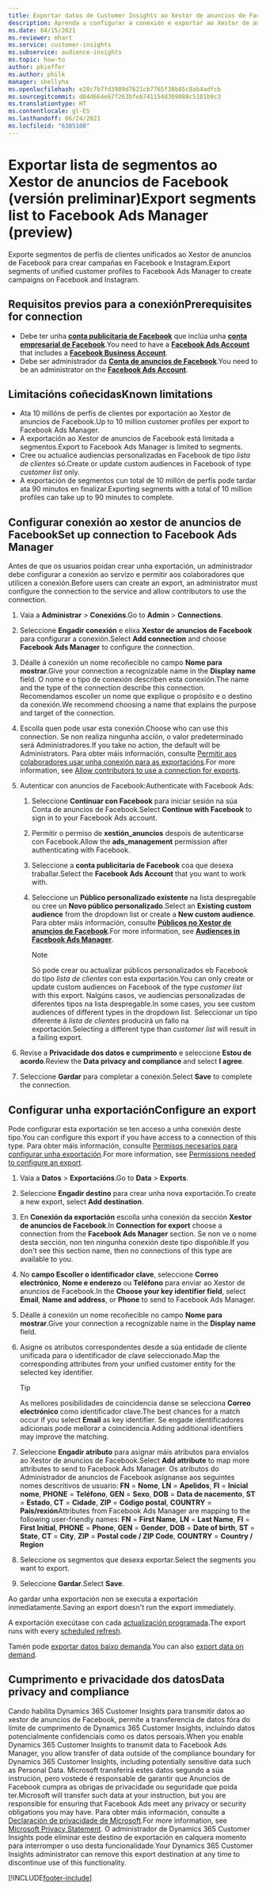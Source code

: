 ```yaml
---
title: Exportar datos de Customer Insights ao Xestor de anuncios de Facebook
description: Aprenda a configurar a conexión e exportar ao Xestor de anuncios de Facebook.
ms.date: 04/15/2021
ms.reviewer: mhart
ms.service: customer-insights
ms.subservice: audience-insights
ms.topic: how-to
author: pkieffer
ms.author: philk
manager: shellyha
ms.openlocfilehash: e20c7b7fd3989d7621cb7765f38b85c8ab4adfcb
ms.sourcegitcommit: d84d664e67f263bfeb741154d309088c5101b9c3
ms.translationtype: HT
ms.contentlocale: gl-ES
ms.lasthandoff: 06/24/2021
ms.locfileid: "6305108"
---
```

# <a name="export-segments-list-to-facebook-ads-manager-preview"></a><span data-ttu-id="323b5-103">Exportar lista de segmentos ao Xestor de anuncios de Facebook (versión preliminar)</span><span class="sxs-lookup"><span data-stu-id="323b5-103">Export segments list to Facebook Ads Manager (preview)</span></span>

<span data-ttu-id="323b5-104">Exporte segmentos de perfís de clientes unificados ao Xestor de anuncios de Facebook para crear campañas en Facebook e Instagram.</span><span class="sxs-lookup"><span data-stu-id="323b5-104">Export segments of unified customer profiles to Facebook Ads Manager to create campaigns on Facebook and Instagram.</span></span>

## <a name="prerequisites-for-connection"></a><span data-ttu-id="323b5-105">Requisitos previos para a conexión</span><span class="sxs-lookup"><span data-stu-id="323b5-105">Prerequisites for connection</span></span>

- <span data-ttu-id="323b5-106">Debe ter unha [**conta publicitaria de Facebook**](https://www.facebook.com/business/learn/lessons/step-by-step-ads-manager-account) que inclúa unha [**conta empresarial de Facebook**](https://business.facebook.com/).</span><span class="sxs-lookup"><span data-stu-id="323b5-106">You need to have a [**Facebook Ads Account**](https://www.facebook.com/business/learn/lessons/step-by-step-ads-manager-account) that includes a [**Facebook Business Account**](https://business.facebook.com/).</span></span>
- <span data-ttu-id="323b5-107">Debe ser administrador da [**Conta de anuncios de Facebook**](https://www.facebook.com/business/learn/lessons/step-by-step-ads-manager-account).</span><span class="sxs-lookup"><span data-stu-id="323b5-107">You need to be an administrator on the [**Facebook Ads Account**](https://www.facebook.com/business/learn/lessons/step-by-step-ads-manager-account).</span></span>

## <a name="known-limitations"></a><span data-ttu-id="323b5-108">Limitacións coñecidas</span><span class="sxs-lookup"><span data-stu-id="323b5-108">Known limitations</span></span>

- <span data-ttu-id="323b5-109">Ata 10 millóns de perfís de clientes por exportación ao Xestor de anuncios de Facebook.</span><span class="sxs-lookup"><span data-stu-id="323b5-109">Up to 10 million customer profiles per export to Facebook Ads Manager.</span></span>
- <span data-ttu-id="323b5-110">A exportación ao Xestor de anuncios de Facebook está limitada a segmentos.</span><span class="sxs-lookup"><span data-stu-id="323b5-110">Export to Facebook Ads Manager is limited to segments.</span></span>
- <span data-ttu-id="323b5-111">Cree ou actualice audiencias personalizadas en Facebook de tipo *lista de clientes* só.</span><span class="sxs-lookup"><span data-stu-id="323b5-111">Create or update custom audiences in Facebook of type *customer list* only.</span></span>
- <span data-ttu-id="323b5-112">A exportación de segmentos cun total de 10 millón de perfís pode tardar ata 90 minutos en finalizar.</span><span class="sxs-lookup"><span data-stu-id="323b5-112">Exporting segments with a total of 10 million profiles can take up to 90 minutes to complete.</span></span>

## <a name="set-up-connection-to-facebook-ads-manager"></a><span data-ttu-id="323b5-113">Configurar conexión ao xestor de anuncios de Facebook</span><span class="sxs-lookup"><span data-stu-id="323b5-113">Set up connection to Facebook Ads Manager</span></span>

<span data-ttu-id="323b5-114">Antes de que os usuarios poidan crear unha exportación, un administrador debe configurar a conexión ao servizo e permitir aos colaboradores que utilicen a conexión.</span><span class="sxs-lookup"><span data-stu-id="323b5-114">Before users can create an export, an administrator must configure the connection to the service and allow contributors to use the connection.</span></span>

1. <span data-ttu-id="323b5-115">Vaia a **Administrar** > **Conexións**.</span><span class="sxs-lookup"><span data-stu-id="323b5-115">Go to **Admin** > **Connections**.</span></span>

1. <span data-ttu-id="323b5-116">Seleccione **Engadir conexión** e elixa **Xestor de anuncios de Facebook** para configurar a conexión.</span><span class="sxs-lookup"><span data-stu-id="323b5-116">Select **Add connection** and choose **Facebook Ads Manager** to configure the connection.</span></span>

1. <span data-ttu-id="323b5-117">Déalle á conexión un nome recoñecible no campo **Nome para mostrar**.</span><span class="sxs-lookup"><span data-stu-id="323b5-117">Give your connection a recognizable name in the **Display name** field.</span></span> <span data-ttu-id="323b5-118">O nome e o tipo de conexión describen esta conexión.</span><span class="sxs-lookup"><span data-stu-id="323b5-118">The name and the type of the connection describe this connection.</span></span> <span data-ttu-id="323b5-119">Recomendamos escoller un nome que explique o propósito e o destino da conexión.</span><span class="sxs-lookup"><span data-stu-id="323b5-119">We recommend choosing a name that explains the purpose and target of the connection.</span></span>

1. <span data-ttu-id="323b5-120">Escolla quen pode usar esta conexión.</span><span class="sxs-lookup"><span data-stu-id="323b5-120">Choose who can use this connection.</span></span> <span data-ttu-id="323b5-121">Se non realiza ningunha acción, o valor predeterminado será Administradores.</span><span class="sxs-lookup"><span data-stu-id="323b5-121">If you take no action, the default will be Administrators.</span></span> <span data-ttu-id="323b5-122">Para obter máis información, consulte [Permitir aos colaboradores usar unha conexión para as exportacións](connections.md#allow-contributors-to-use-a-connection-for-exports).</span><span class="sxs-lookup"><span data-stu-id="323b5-122">For more information, see [Allow contributors to use a connection for exports](connections.md#allow-contributors-to-use-a-connection-for-exports).</span></span>

1. <span data-ttu-id="323b5-123">Autenticar con anuncios de Facebook:</span><span class="sxs-lookup"><span data-stu-id="323b5-123">Authenticate with Facebook Ads:</span></span> 

   1. <span data-ttu-id="323b5-124">Seleccione **Continuar con Facebook** para iniciar sesión na súa Conta de anuncios de Facebook.</span><span class="sxs-lookup"><span data-stu-id="323b5-124">Select **Continue with Facebook** to sign in to your Facebook Ads account.</span></span>

   1. <span data-ttu-id="323b5-125">Permitir o permiso de **xestión_anuncios** despois de autenticarse con Facebook.</span><span class="sxs-lookup"><span data-stu-id="323b5-125">Allow the **ads_management** permission after authenticating with Facebook.</span></span>

   1. <span data-ttu-id="323b5-126">Seleccione a **conta publicitaria de Facebook** coa que desexa traballar.</span><span class="sxs-lookup"><span data-stu-id="323b5-126">Select the **Facebook Ads Account** that you want to work with.</span></span>

   1. <span data-ttu-id="323b5-127">Seleccione un **Público personalizado existente** na lista despregable ou cree un **Novo público personalizado**.</span><span class="sxs-lookup"><span data-stu-id="323b5-127">Select an **Existing custom audience** from the dropdown list or create a **New custom audience**.</span></span> <span data-ttu-id="323b5-128">Para obter máis información, consulte [**Públicos no Xestor de anuncios de Facebook**](https://www.facebook.com/business/help/744354708981227?id=2469097953376494).</span><span class="sxs-lookup"><span data-stu-id="323b5-128">For more information, see [**Audiences in Facebook Ads Manager**](https://www.facebook.com/business/help/744354708981227?id=2469097953376494).</span></span>
      > [!NOTE]
      > <span data-ttu-id="323b5-129">Só pode crear ou actualizar públicos personalizados eb Facebook do tipo *lista de clientes* con esta exportación.</span><span class="sxs-lookup"><span data-stu-id="323b5-129">You can only create or update custom audiences on Facebook of the type *customer list* with this export.</span></span> <span data-ttu-id="323b5-130">Nalgúns casos, ve audiencias personalizadas de diferentes tipos na lista despregable.</span><span class="sxs-lookup"><span data-stu-id="323b5-130">In some cases, you see custom audiences of different types in the dropdown list.</span></span> <span data-ttu-id="323b5-131">Seleccionar un tipo diferente á *lista de clientes* producirá un fallo na exportación.</span><span class="sxs-lookup"><span data-stu-id="323b5-131">Selecting a different type than *customer list* will result in a failing export.</span></span> 

1. <span data-ttu-id="323b5-132">Revise a **Privacidade dos datos e cumprimento** e seleccione **Estou de acordo**.</span><span class="sxs-lookup"><span data-stu-id="323b5-132">Review the **Data privacy and compliance** and select **I agree**.</span></span>

1. <span data-ttu-id="323b5-133">Seleccione **Gardar** para completar a conexión.</span><span class="sxs-lookup"><span data-stu-id="323b5-133">Select **Save** to complete the connection.</span></span>

## <a name="configure-an-export"></a><span data-ttu-id="323b5-134">Configurar unha exportación</span><span class="sxs-lookup"><span data-stu-id="323b5-134">Configure an export</span></span>

<span data-ttu-id="323b5-135">Pode configurar esta exportación se ten acceso a unha conexión deste tipo.</span><span class="sxs-lookup"><span data-stu-id="323b5-135">You can configure this export if you have access to a connection of this type.</span></span> <span data-ttu-id="323b5-136">Para obter máis información, consulte [Permisos necesarios para configurar unha exportación](export-destinations.md#set-up-a-new-export).</span><span class="sxs-lookup"><span data-stu-id="323b5-136">For more information, see [Permissions needed to configure an export](export-destinations.md#set-up-a-new-export).</span></span>

1. <span data-ttu-id="323b5-137">Vaia a **Datos** > **Exportacións**.</span><span class="sxs-lookup"><span data-stu-id="323b5-137">Go to **Data** > **Exports**.</span></span>

1. <span data-ttu-id="323b5-138">Seleccione **Engadir destino** para crear unha nova exportación.</span><span class="sxs-lookup"><span data-stu-id="323b5-138">To create a new export, select **Add destination**.</span></span> 

1. <span data-ttu-id="323b5-139">En **Conexión da exportación** escolla unha conexión da sección **Xestor de anuncios de Facebook**.</span><span class="sxs-lookup"><span data-stu-id="323b5-139">In **Connection for export** choose a connection from the **Facebook Ads Manager** section.</span></span> <span data-ttu-id="323b5-140">Se non ve o nome desta sección, non ten ningunha conexión deste tipo dispoñible.</span><span class="sxs-lookup"><span data-stu-id="323b5-140">If you don't see this section name, then no connections of this type are available to you.</span></span>

1. <span data-ttu-id="323b5-141">No **campo Escoller o identificador clave**, seleccione **Correo electrónico**, **Nome e enderezo** ou **Teléfono** para enviar ao Xestor de anuncios de Facebook.</span><span class="sxs-lookup"><span data-stu-id="323b5-141">In the **Choose your key identifier field**, select **Email**, **Name and address**, or **Phone** to send to Facebook Ads Manager.</span></span> 

1. <span data-ttu-id="323b5-142">Déalle á conexión un nome recoñecible no campo **Nome para mostrar**.</span><span class="sxs-lookup"><span data-stu-id="323b5-142">Give your connection a recognizable name in the **Display name** field.</span></span>

1. <span data-ttu-id="323b5-143">Asigne os atributos correspondentes desde a súa entidade de cliente unificada para o identificador de clave seleccionado.</span><span class="sxs-lookup"><span data-stu-id="323b5-143">Map the corresponding attributes from your unified customer entity for the selected key identifier.</span></span>
   > [!TIP]
   > <span data-ttu-id="323b5-144">As mellores posibilidades de coincidencia danse se selecciona **Correo electrónico** como identificador clave.</span><span class="sxs-lookup"><span data-stu-id="323b5-144">The best chances for a match occur if you select **Email** as key identifier.</span></span> <span data-ttu-id="323b5-145">Se engade identificadores adicionais pode mellorar a coincidencia.</span><span class="sxs-lookup"><span data-stu-id="323b5-145">Adding additional identifiers may improve the matching.</span></span>

1. <span data-ttu-id="323b5-146">Seleccione **Engadir atributo** para asignar máis atributos para envialos ao Xestor de anuncios de Facebook.</span><span class="sxs-lookup"><span data-stu-id="323b5-146">Select **Add attribute** to map more attributes to send to Facebook Ads Manager.</span></span> <span data-ttu-id="323b5-147">Os atributos do Administrador de anuncios de Facebook asígnanse aos seguintes nomes descritivos de usuario: **FN** = **Nome**, **LN** = **Apelidos**, **FI** = **Inicial nome**, **PHONE** = **Teléfono**, **GEN** = **Sexo**, **DOB** = **Data de nacemento**, **ST** = **Estado**, **CT** = **Cidade**, **ZIP** = **Código postal**, **COUNTRY** = **País/rexión**</span><span class="sxs-lookup"><span data-stu-id="323b5-147">Attributes from Facebook Ads Manager are mapping to the following user-friendly names: **FN** = **First Name**, **LN** = **Last Name**, **FI** = **First Initial**, **PHONE** = **Phone**, **GEN** = **Gender**, **DOB** = **Date of birth**, **ST** = **State**, **CT** = **City**, **ZIP** = **Postal code / ZIP Code**, **COUNTRY** = **Country / Region**</span></span>

1. <span data-ttu-id="323b5-148">Seleccione os segmentos que desexa exportar.</span><span class="sxs-lookup"><span data-stu-id="323b5-148">Select the segments you want to export.</span></span>

1. <span data-ttu-id="323b5-149">Seleccione **Gardar**.</span><span class="sxs-lookup"><span data-stu-id="323b5-149">Select **Save**.</span></span>

<span data-ttu-id="323b5-150">Ao gardar unha exportación non se executa a exportación inmediatamente.</span><span class="sxs-lookup"><span data-stu-id="323b5-150">Saving an export doesn't run the export immediately.</span></span>

<span data-ttu-id="323b5-151">A exportación execútase con cada [actualización programada](system.md#schedule-tab).</span><span class="sxs-lookup"><span data-stu-id="323b5-151">The export runs with every [scheduled refresh](system.md#schedule-tab).</span></span> 

<span data-ttu-id="323b5-152">Tamén pode [exportar datos baixo demanda](export-destinations.md#run-exports-on-demand).</span><span class="sxs-lookup"><span data-stu-id="323b5-152">You can also [export data on demand](export-destinations.md#run-exports-on-demand).</span></span> 

## <a name="data-privacy-and-compliance"></a><span data-ttu-id="323b5-153">Cumprimento e privacidade dos datos</span><span class="sxs-lookup"><span data-stu-id="323b5-153">Data privacy and compliance</span></span>

<span data-ttu-id="323b5-154">Cando habilita Dynamics 365 Customer Insights para transmitir datos ao xestor de anuncios de Facebook, permite a transferencia de datos fóra do límite de cumprimento de Dynamics 365 Customer Insights, incluíndo datos potencialmente confidenciais como os datos persoais.</span><span class="sxs-lookup"><span data-stu-id="323b5-154">When you enable Dynamics 365 Customer Insights to transmit data to Facebook Ads Manager, you allow transfer of data outside of the compliance boundary for Dynamics 365 Customer Insights, including potentially sensitive data such as Personal Data.</span></span> <span data-ttu-id="323b5-155">Microsoft transferirá estes datos segundo a súa instrución, pero vostede é responsable de garantir que Anuncios de Facebook cumpra as obrigas de privacidade ou seguridade que poida ter.</span><span class="sxs-lookup"><span data-stu-id="323b5-155">Microsoft will transfer such data at your instruction, but you are responsible for ensuring that Facebook Ads meet any privacy or security obligations you may have.</span></span> <span data-ttu-id="323b5-156">Para obter máis información, consulte a [Declaración de privacidade de Microsoft](https://go.microsoft.com/fwlink/?linkid=396732).</span><span class="sxs-lookup"><span data-stu-id="323b5-156">For more information, see [Microsoft Privacy Statement](https://go.microsoft.com/fwlink/?linkid=396732).</span></span>
<span data-ttu-id="323b5-157">O administrador de Dynamics 365 Customer Insights pode eliminar este destino de exportación en calquera momento para interromper o uso desta funcionalidade.</span><span class="sxs-lookup"><span data-stu-id="323b5-157">Your Dynamics 365 Customer Insights administrator can remove this export destination at any time to discontinue use of this functionality.</span></span>


[!INCLUDE[footer-include](../includes/footer-banner.md)]
